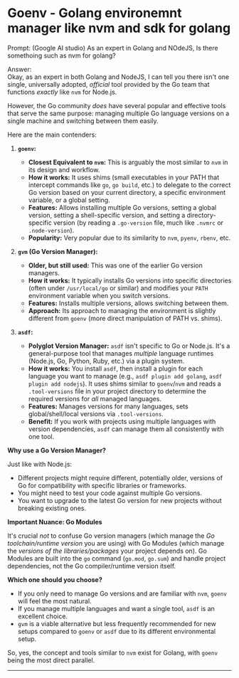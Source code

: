 # Goenv - Golang environemnt manager like nvm and sdk for golang

Prompt:  (Google AI studio)
As an expert in Golang and NOdeJS, Is there somethoing such as nvm for golang?  

Answer:  
Okay, as an expert in both Golang and NodeJS, I can tell you there isn't one single, universally adopted, *official* tool provided by the Go team that functions *exactly* like `nvm` for Node.js.

However, the Go community *does* have several popular and effective tools that serve the same purpose: managing multiple Go language versions on a single machine and switching between them easily.

Here are the main contenders:

1.  **`goenv`:**
    *   **Closest Equivalent to `nvm`:** This is arguably the most similar to `nvm` in its design and workflow.
    *   **How it works:** It uses shims (small executables in your PATH that intercept commands like `go`, `go build`, etc.) to delegate to the correct Go version based on your current directory, a specific environment variable, or a global setting.
    *   **Features:** Allows installing multiple Go versions, setting a global version, setting a shell-specific version, and setting a directory-specific version (by reading a `.go-version` file, much like `.nvmrc` or `.node-version`).
    *   **Popularity:** Very popular due to its similarity to `nvm`, `pyenv`, `rbenv`, etc.

2.  **`gvm` (Go Version Manager):**
    *   **Older, but still used:** This was one of the earlier Go version managers.
    *   **How it works:** It typically installs Go versions into specific directories (often under `/usr/local/go` or similar) and modifies your `PATH` environment variable when you switch versions.
    *   **Features:** Installs multiple versions, allows switching between them.
    *   **Approach:** Its approach to managing the environment is slightly different from `goenv` (more direct manipulation of PATH vs. shims).

3.  **`asdf`:**
    *   **Polyglot Version Manager:** `asdf` isn't specific to Go or Node.js. It's a general-purpose tool that manages *multiple* language runtimes (Node.js, Go, Python, Ruby, etc.) via a plugin system.
    *   **How it works:** You install `asdf`, then install a plugin for each language you want to manage (e.g., `asdf plugin add golang`, `asdf plugin add nodejs`). It uses shims similar to `goenv`/`nvm` and reads a `.tool-versions` file in your project directory to determine the required versions for *all* managed languages.
    *   **Features:** Manages versions for many languages, sets global/shell/local versions via `.tool-versions`.
    *   **Benefit:** If you work with projects using multiple languages with version dependencies, `asdf` can manage them all consistently with one tool.

**Why use a Go Version Manager?**

Just like with Node.js:

*   Different projects might require different, potentially older, versions of Go for compatibility with specific libraries or frameworks.
*   You might need to test your code against multiple Go versions.
*   You want to upgrade to the latest Go version for new projects without breaking existing ones.

**Important Nuance: Go Modules**

It's crucial *not* to confuse Go version managers (which manage the *Go toolchain/runtime version* you are using) with Go Modules (which manage the *versions of the libraries/packages* your project depends on). Go Modules are built into the `go` command (`go.mod`, `go.sum`) and handle project dependencies, not the Go compiler/runtime version itself.

**Which one should you choose?**

*   If you only need to manage Go versions and are familiar with `nvm`, `goenv` will feel the most natural.
*   If you manage multiple languages and want a single tool, `asdf` is an excellent choice.
*   `gvm` is a viable alternative but less frequently recommended for new setups compared to `goenv` or `asdf` due to its different environmental setup.

So, yes, the concept and tools similar to `nvm` exist for Golang, with `goenv` being the most direct parallel.  

---  

